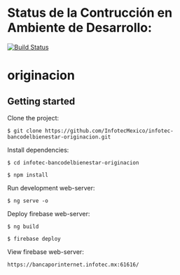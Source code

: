 # Status de la Contrucción en Ambiente de Desarrollo: 
[![Build Status](http://207.249.109.33:8080/view/UI/job/desarrollo-infotec-bancodelbienestar-mifosio-ui-creditosimple-se/badge/icon?config=orignacionbuilddesarrollo&subject=Duracion%20de%20la%20construcción%20${duration})](http://207.249.109.33:8080/job/desarrollo-infotec-bancodelbienestar-mifosio-ui-creditosimple/)

# originacion

## Getting started

Clone the project:

    $ git clone https://github.com/InfotecMexico/infotec-bancodelbienestar-originacion.git

Install dependencies:

    $ cd infotec-bancodelbienestar-originacion
    
    $ npm install

Run development web-server:

    $ ng serve -o

Deploy firebase web-server:

    $ ng build

    $ firebase deploy

View firebase web-server:

    https://bancaporinternet.infotec.mx:61616/
